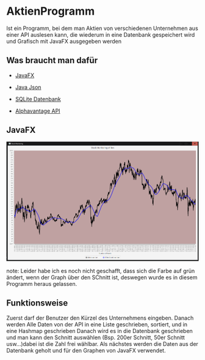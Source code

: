 
# AktienProgramm
Ist ein Programm, bei dem man Aktien von verschiedenen Unternehmen aus einer API auslesen kann, die wiederum in eine Datenbank
gespeichert wird und Grafisch mit JavaFX ausgegeben werden

## Was braucht man dafür
* [JavaFX](https://openjfx.io)</br>
* [Java Json](https://jar-download.com/artifacts/org.json)
* [SQLite Datenbank](https://www.sqlite.org/index.html)

* [Alphavantage API](https://www.alphavantage.co)

## JavaFX
![.](https://github.com/SpiritKingTV/SWP_4aHWII_KS/blob/master/AktienProgramm_KS_4aHWII/IBM_Aktie.PNG)

note: Leider habe ich es noch nicht geschafft, dass sich die Farbe auf grün ändert, wenn der Graph über den SChnitt ist,
deswegen wurde es in diesem Programm heraus gelassen.

## Funktionsweise
Zuerst darf der Benutzer den Kürzel des Unternehmens eingeben. Danach werden Alle Daten von der API in eine Liste geschrieben, sortiert, und in eine Hashmap geschrieben
Danach wird es in die Datenbank geschrieben und man kann den Schnitt auswählen (Bsp. 200er Schnitt, 50er Schnitt usw...)dabei ist die Zahl frei wählbar.
Als nächstes werden die Daten aus der Datenbank geholt und für den Graphen von JavaFX verwendet.

